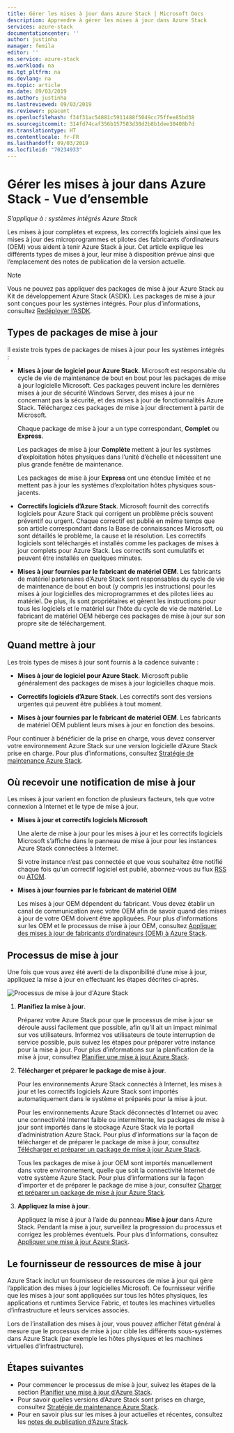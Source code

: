 ```yaml
---
title: Gérer les mises à jour dans Azure Stack | Microsoft Docs
description: Apprendre à gérer les mises à jour dans Azure Stack
services: azure-stack
documentationcenter: ''
author: justinha
manager: femila
editor: ''
ms.service: azure-stack
ms.workload: na
ms.tgt_pltfrm: na
ms.devlang: na
ms.topic: article
ms.date: 09/03/2019
ms.author: justinha
ms.lastreviewed: 09/03/2019
ms.reviewer: ppacent
ms.openlocfilehash: f34f31ac54881c5911488f5049cc75ffee85bd38
ms.sourcegitcommit: 314fd74caf356b157583d38d2b8b1dee30408b7d
ms.translationtype: HT
ms.contentlocale: fr-FR
ms.lasthandoff: 09/03/2019
ms.locfileid: "70234933"
---
```

# <a name="manage-updates-in-azure-stack-overview"></a>Gérer les mises à jour dans Azure Stack - Vue d’ensemble

*S’applique à : systèmes intégrés Azure Stack*

Les mises à jour complètes et express, les correctifs logiciels ainsi que les mises à jour des microprogrammes et pilotes des fabricants d’ordinateurs (OEM) vous aident à tenir Azure Stack à jour. Cet article explique les différents types de mises à jour, leur mise à disposition prévue ainsi que l’emplacement des notes de publication de la version actuelle.

> [!Note]  
> Vous ne pouvez pas appliquer des packages de mise à jour Azure Stack au Kit de développement Azure Stack (ASDK). Les packages de mise à jour sont conçues pour les systèmes intégrés. Pour plus d’informations, consultez [Redéployer l’ASDK](https://docs.microsoft.com/azure-stack/asdk/asdk-redeploy).

## <a name="update-package-types"></a>Types de packages de mise à jour

Il existe trois types de packages de mises à jour pour les systèmes intégrés :

-   **Mises à jour de logiciel pour Azure Stack**. Microsoft est responsable du cycle de vie de maintenance de bout en bout pour les packages de mise à jour logicielle Microsoft. Ces packages peuvent inclure les dernières mises à jour de sécurité Windows Server, des mises à jour ne concernant pas la sécurité, et des mises à jour de fonctionnalités Azure Stack. Téléchargez ces packages de mise à jour directement à partir de Microsoft.

    Chaque package de mise à jour a un type correspondant, **Complet** ou **Express**. 
 
    Les packages de mise à jour **Complète** mettent à jour les systèmes d’exploitation hôtes physiques dans l’unité d’échelle et nécessitent une plus grande fenêtre de maintenance. 

    Les packages de mise à jour **Express** ont une étendue limitée et ne mettent pas à jour les systèmes d’exploitation hôtes physiques sous-jacents.

-   **Correctifs logiciels d’Azure Stack**. Microsoft fournit des correctifs logiciels pour Azure Stack qui corrigent un problème précis souvent préventif ou urgent. Chaque correctif est publié en même temps que son article correspondant dans la Base de connaissances Microsoft, où sont détaillés le problème, la cause et la résolution. Les correctifs logiciels sont téléchargés et installés comme les packages de mises à jour complets pour Azure Stack. Les correctifs sont cumulatifs et peuvent être installés en quelques minutes.

-   **Mises à jour fournies par le fabricant de matériel OEM**. Les fabricants de matériel partenaires d’Azure Stack sont responsables du cycle de vie de maintenance de bout en bout (y compris les instructions) pour les mises à jour logicielles des microprogrammes et des pilotes liées au matériel. De plus, ils sont propriétaires et gèrent les instructions pour tous les logiciels et le matériel sur l’hôte du cycle de vie de matériel. Le fabricant de matériel OEM héberge ces packages de mise à jour sur son propre site de téléchargement.

## <a name="when-to-update"></a>Quand mettre à jour

Les trois types de mises à jour sont fournis à la cadence suivante :

-   **Mises à jour de logiciel pour Azure Stack**. Microsoft publie généralement des packages de mises à jour logicielles chaque mois.

-   **Correctifs logiciels d’Azure Stack**. Les correctifs sont des versions urgentes qui peuvent être publiées à tout moment.

-   **Mises à jour fournies par le fabricant de matériel OEM**. Les fabricants de matériel OEM publient leurs mises à jour en fonction des besoins.

Pour continuer à bénéficier de la prise en charge, vous devez conserver votre environnement Azure Stack sur une version logicielle d’Azure Stack prise en charge. Pour plus d’informations, consultez [Stratégie de maintenance Azure Stack](azure-stack-update-servicing-policy.md).

## <a name="where-to-get-notice-of-an-update"></a>Où recevoir une notification de mise à jour

Les mises à jour varient en fonction de plusieurs facteurs, tels que votre connexion à Internet et le type de mise à jour.

- **Mises à jour et correctifs logiciels Microsoft** 

    Une alerte de mise à jour pour les mises à jour et les correctifs logiciels Microsoft s’affiche dans le panneau de mise à jour pour les instances Azure Stack connectées à Internet.

    Si votre instance n’est pas connectée et que vous souhaitez être notifié chaque fois qu’un correctif logiciel est publié, abonnez-vous au flux [RSS](https://support.microsoft.com/app/content/api/content/feeds/sap/32d322a8-acae-202d-e9a9-7371dccf381b/rss) ou [ATOM](https://support.microsoft.com/app/content/api/content/feeds/sap/32d322a8-acae-202d-e9a9-7371dccf381b/atom).

- **Mises à jour fournies par le fabricant de matériel OEM**

    Les mises à jour OEM dépendent du fabricant. Vous devez établir un canal de communication avec votre OEM afin de savoir quand des mises à jour de votre OEM doivent être appliquées. Pour plus d’informations sur les OEM et le processus de mise à jour OEM, consultez [Appliquer des mises à jour de fabricants d’ordinateurs (OEM) à Azure Stack](azure-stack-update-oem.md).

## <a name="update-processes"></a>Processus de mise à jour

Une fois que vous avez été averti de la disponibilité d’une mise à jour, appliquez la mise à jour en effectuant les étapes décrites ci-après.

![Processus de mise à jour d'Azure Stack](./media/azure-stack-updates/azure-stack-update-process.png)

1. **Planifiez la mise à jour**.

    Préparez votre Azure Stack pour que le processus de mise à jour se déroule aussi facilement que possible, afin qu’il ait un impact minimal sur vos utilisateurs. Informez vos utilisateurs de toute interruption de service possible, puis suivez les étapes pour préparer votre instance pour la mise à jour. Pour plus d’informations sur la planification de la mise à jour, consultez [Planifier une mise à jour Azure Stack](azure-stack-update-plan.md).

2. **Télécharger et préparer le package de mise à jour**.

    Pour les environnements Azure Stack connectés à Internet, les mises à jour et les correctifs logiciels Azure Stack sont importés automatiquement dans le système et préparés pour la mise à jour.

    Pour les environnements Azure Stack déconnectés d’Internet ou avec une connectivité Internet faible ou intermittente, les packages de mise à jour sont importés dans le stockage Azure Stack via le portail d’administration Azure Stack. Pour plus d’informations sur la façon de télécharger et de préparer le package de mise à jour, consultez [Télécharger et préparer un package de mise à jour Azure Stack](azure-stack-update-prepare-package.md).

    Tous les packages de mise à jour OEM sont importés manuellement dans votre environnement, quelle que soit la connectivité Internet de votre système Azure Stack. Pour plus d’informations sur la façon d’importer et de préparer le package de mise à jour, consultez [Charger et préparer un package de mise à jour Azure Stack](azure-stack-update-prepare-package.md).

3. **Appliquez la mise à jour**.

    Appliquez la mise à jour à l’aide du panneau **Mise à jour** dans Azure Stack. Pendant la mise à jour, surveillez la progression du processus et corrigez les problèmes éventuels. Pour plus d’informations, consultez [Appliquer une mise à jour Azure Stack](azure-stack-apply-updates.md).

## <a name="the-update-resource-provider"></a>Le fournisseur de ressources de mise à jour

Azure Stack inclut un fournisseur de ressources de mise à jour qui gère l’application des mises à jour logicielles Microsoft. Ce fournisseur vérifie que les mises à jour sont appliquées sur tous les hôtes physiques, les applications et runtimes Service Fabric, et toutes les machines virtuelles d’infrastructure et leurs services associés.

Lors de l’installation des mises à jour, vous pouvez afficher l’état général à mesure que le processus de mise à jour cible les différents sous-systèmes dans Azure Stack (par exemple les hôtes physiques et les machines virtuelles d’infrastructure).

## <a name="next-steps"></a>Étapes suivantes

- Pour commencer le processus de mise à jour, suivez les étapes de la section [Planifier une mise à jour d’Azure Stack](azure-stack-update-plan.md).
- Pour savoir quelles versions d’Azure Stack sont prises en charge, consultez [Stratégie de maintenance Azure Stack](azure-stack-servicing-policy.md).  
- Pour en savoir plus sur les mises à jour actuelles et récentes, consultez les [notes de publication d’Azure Stack](azure-stack-release-notes-security-updates-1907.md).

